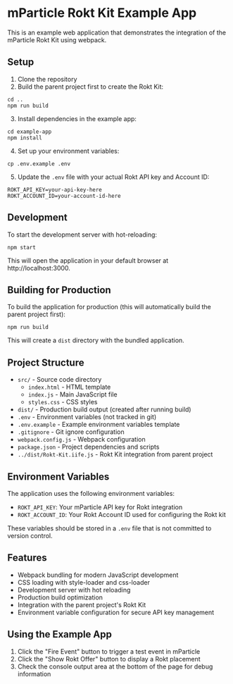 # mParticle Rokt Kit Example App

This is an example web application that demonstrates the integration of the mParticle Rokt Kit using webpack.

## Setup

1. Clone the repository
2. Build the parent project first to create the Rokt Kit:
```
cd ..
npm run build
```
3. Install dependencies in the example app:
```
cd example-app
npm install
```
4. Set up your environment variables:
```
cp .env.example .env
```
5. Update the `.env` file with your actual Rokt API key and Account ID:
```
ROKT_API_KEY=your-api-key-here
ROKT_ACCOUNT_ID=your-account-id-here
```

## Development

To start the development server with hot-reloading:
```
npm start
```

This will open the application in your default browser at http://localhost:3000.

## Building for Production

To build the application for production (this will automatically build the parent project first):
```
npm run build
```

This will create a `dist` directory with the bundled application.

## Project Structure

- `src/` - Source code directory
  - `index.html` - HTML template
  - `index.js` - Main JavaScript file
  - `styles.css` - CSS styles
- `dist/` - Production build output (created after running build)
- `.env` - Environment variables (not tracked in git)
- `.env.example` - Example environment variables template
- `.gitignore` - Git ignore configuration
- `webpack.config.js` - Webpack configuration
- `package.json` - Project dependencies and scripts
- `../dist/Rokt-Kit.iife.js` - Rokt Kit integration from parent project

## Environment Variables

The application uses the following environment variables:

- `ROKT_API_KEY`: Your mParticle API key for Rokt integration
- `ROKT_ACCOUNT_ID`: Your Rokt Account ID used for configuring the Rokt kit

These variables should be stored in a `.env` file that is not committed to version control.

## Features

- Webpack bundling for modern JavaScript development
- CSS loading with style-loader and css-loader
- Development server with hot reloading
- Production build optimization
- Integration with the parent project's Rokt Kit
- Environment variable configuration for secure API key management

## Using the Example App

1. Click the "Fire Event" button to trigger a test event in mParticle
2. Click the "Show Rokt Offer" button to display a Rokt placement
3. Check the console output area at the bottom of the page for debug information
